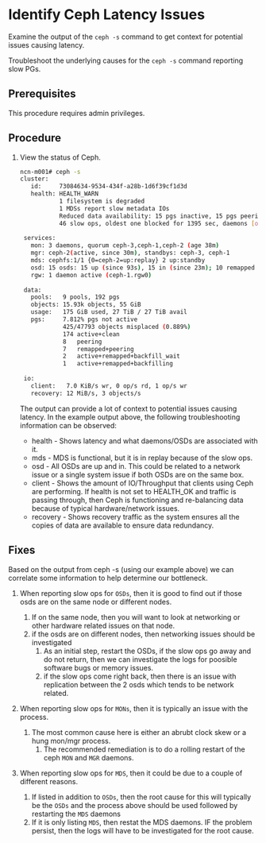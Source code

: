 # Identify Ceph Latency Issues

Examine the output of the `ceph -s` command to get context for potential issues causing latency.

Troubleshoot the underlying causes for the `ceph -s` command reporting slow PGs.

## Prerequisites

This procedure requires admin privileges.

## Procedure

1. View the status of Ceph.

    ```bash
    ncn-m001# ceph -s
    cluster:
       id:     73084634-9534-434f-a28b-1d6f39cf1d3d
       health: HEALTH_WARN
               1 filesystem is degraded
               1 MDSs report slow metadata IOs
               Reduced data availability: 15 pgs inactive, 15 pgs peering
               46 slow ops, oldest one blocked for 1395 sec, daemons [osd,2,osd,5,mon,ceph-1,mon,ceph-2,mon,ceph-3] have slow ops.  
     
     services:
       mon: 3 daemons, quorum ceph-3,ceph-1,ceph-2 (age 38m)
       mgr: ceph-2(active, since 30m), standbys: ceph-3, ceph-1
       mds: cephfs:1/1 {0=ceph-2=up:replay} 2 up:standby                 
       osd: 15 osds: 15 up (since 93s), 15 in (since 23m); 10 remapped pgs  
       rgw: 1 daemon active (ceph-1.rgw0)                                                          
                                                                                     
     data:
       pools:   9 pools, 192 pgs
       objects: 15.93k objects, 55 GiB
       usage:   175 GiB used, 27 TiB / 27 TiB avail
       pgs:     7.812% pgs not active
                425/47793 objects misplaced (0.889%)
                174 active+clean
                8   peering
                7   remapped+peering
                2   active+remapped+backfill_wait
                1   active+remapped+backfilling
     
     io:
       client:   7.0 KiB/s wr, 0 op/s rd, 1 op/s wr  
       recovery: 12 MiB/s, 3 objects/s    
    ```

    The output can provide a lot of context to potential issues causing latency. In the example output above, the following troubleshooting information can be observed:

    - health - Shows latency and what daemons/OSDs are associated with it.
    - mds - MDS is functional, but it is in replay because of the slow ops.
    - osd - All OSDs are up and in. This could be related to a network issue or a single system issue if both OSDs are on the same box.
    - client - Shows the amount of IO/Throughput that clients using Ceph are performing. If health is not set to HEALTH\_OK and traffic is passing through, then Ceph is functioning and re-balancing data because of typical hardware/network issues.
    - recovery - Shows recovery traffic as the system ensures all the copies of data are available to ensure data redundancy.

## Fixes

Based on the output from ceph -s (using our example above) we can correlate some information to help determine our bottleneck.

1. When reporting slow ops for `OSDs`, then it is good to find out if those osds are on the same node or different nodes.
    1. If on the same node, then you will want to look at networking or other hardware related issues on that node.
    2. if the osds are on different nodes, then networking issues should be investigated
       1. As an initial step, restart the OSDs, if the slow ops go away and do not return, then we can investigate the logs for poosible software bugs or memory issues.  
       2. if the slow ops come right back, then there is an issue with replication between the 2 osds which tends to be network related.

2. When reporting slow ops for `MONs`, then it is typically an issue with the process.
   1. The most common cause here is either an abrubt clock skew or a hung mon/mgr process.
      1. The recommended remediation is to do a rolling restart of the ceph `MON` and `MGR` daemons.

3. When reporting  slow ops for `MDS`, then it could be due to a couple of different reasons.
   1. If listed in addition to `OSDs`, then the root cause for this will typically be the `OSDs` and the process above should be used followed by restarting the `MDS` daemons
   2. If it is only listing `MDS`, then restat the MDS daemons.  IF the problem persist, then the logs will have to be investigated for the root cause.
